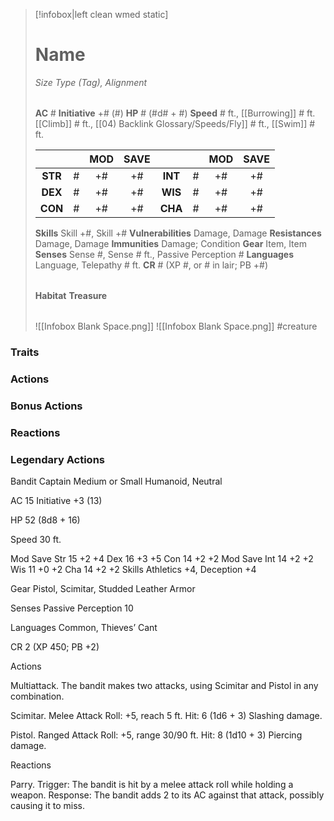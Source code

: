 > [!infobox|left clean wmed static]
> # Name
> *Size Type (Tag), Alignment*
> 
> | |
> | - |
> **AC** # **Initiative** +# (#)
> **HP** # (#d# + #)
> **Speed** # ft., [[Burrowing]] # ft. [[Climb]] # ft., [[04) Backlink Glossary/Speeds/Fly]] # ft., [[Swim]] # ft.
> 
> | | | MOD | SAVE | | | MOD | SAVE |
> | :-: | :-: | :-: | :-: | :-: | :-: | :-: | :-: |
> | **STR** | # | +# | +# | **INT** | # | +# | +# | 
> | **DEX** | # | +# | +# | **WIS** | # | +# | +# |
> | **CON** | # | +# | +# | **CHA** | # | +# | +# |
> **Skills** Skill +#, Skill +#
> **Vulnerabilities** Damage, Damage
> **Resistances** Damage, Damage
> **Immunities** Damage; Condition
> **Gear** Item, Item
> **Senses** Sense #, Sense # ft., Passive Perception #
> **Languages** Language, Telepathy # ft.
> **CR** # (XP #, or # in lair; PB +#)
>
> | |
> | - |
> **Habitat**
> **Treasure**
> 
> | |
> | - |
> ![[Infobox Blank Space.png]]
> ![[Infobox Blank Space.png]]
> #creature 


### Traits
### Actions
### Bonus Actions
### Reactions
### Legendary Actions
Bandit Captain
Medium or Small Humanoid, Neutral

AC 15 Initiative +3 (13)

HP 52 (8d8 + 16)

Speed 30 ft.

Mod	Save
Str	15	+2	+4
Dex	16	+3	+5
Con	14	+2	+2
Mod	Save
Int	14	+2	+2
Wis	11	+0	+2
Cha	14	+2	+2
Skills Athletics +4, Deception +4

Gear Pistol, Scimitar, Studded Leather Armor

Senses Passive Perception 10

Languages Common, Thieves’ Cant

CR 2 (XP 450; PB +2)

Actions

Multiattack. The bandit makes two attacks, using Scimitar and Pistol in any combination.

Scimitar. Melee Attack Roll: +5, reach 5 ft. Hit: 6 (1d6 + 3) Slashing damage.

Pistol. Ranged Attack Roll: +5, range 30/90 ft. Hit: 8 (1d10 + 3) Piercing damage.

Reactions

Parry. Trigger: The bandit is hit by a melee attack roll while holding a weapon. Response: The bandit adds 2 to its AC against that attack, possibly causing it to miss.